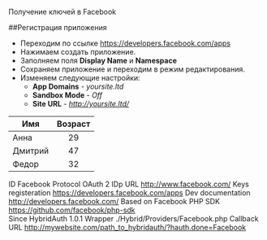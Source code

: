 Получение ключей в Facebook

##Регистрация приложения

* Переходим по ссылке https://developers.facebook.com/apps
* Нажимаем создать приложение.
* Заполняем поля **Display Name** и **Namespace**
* Сохраняем приложение и переходим в режим редактирования.
* Изменяем следующие настройки:
  * **App Domains** - *yoursite.ltd*
  * **Sandbox Mode** - *Off*
  * **Site URL** - *http://yoursite.ltd/*

Имя      | Возраст
---------|:-------:
Анна     |   29
Дмитрий  |   47
Федор    |   32
ID	Facebook
 Protocol	OAuth 2
 IDp URL	http://www.facebook.com/
 Keys registeration	https://developers.facebook.com/apps
 Dev documentation	http://developers.facebook.com/
 Based on	Facebook PHP SDK  https://github.com/facebook/php-sdk	
 Since	HybridAuth 1.0.1
 Wrapper	./Hybrid/Providers/Facebook.php
Callback URL	http://mywebsite.com/path_to_hybridauth/?hauth.done=Facebook
